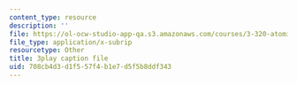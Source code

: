 ```yaml
---
content_type: resource
description: ''
file: https://ol-ocw-studio-app-qa.s3.amazonaws.com/courses/3-320-atomistic-computer-modeling-of-materials-sma-5107-spring-2005/708cb4d3d1f557f4b1e7d5f5b8ddf343_kHdqdTe7G44.vtt
file_type: application/x-subrip
resourcetype: Other
title: 3play caption file
uid: 708cb4d3-d1f5-57f4-b1e7-d5f5b8ddf343
---
```


